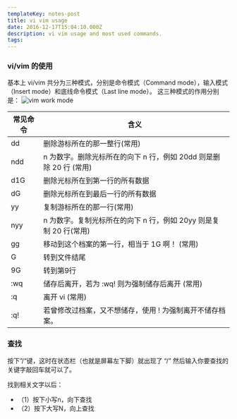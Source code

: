 ```yaml
---
templateKey: notes-post
title: vi vim usage
date: 2016-12-17T15:04:10.000Z
description: vi vim usage and most used commands.
tags:
---
```



### vi/vim 的使用
基本上 vi/vim 共分为三种模式，分别是命令模式（Command mode），输入模式（Insert mode）和底线命令模式（Last line mode）。 这三种模式的作用分别是：
![vim work mode](https://raw.githubusercontent.com/Boytobeaman/learnDocs/master/documents/images/vim_work_mode.JPG "vim work mode")

常见命令 | 含义
------------ | -------------
dd | 删除游标所在的那一整行(常用)
ndd | n 为数字。删除光标所在的向下 n 行，例如 20dd 则是删除 20 行 (常用)
d1G | 删除光标所在到第一行的所有数据
dG | 删除光标所在到最后一行的所有数据
yy | 复制游标所在的那一行(常用)
nyy | n 为数字。复制光标所在的向下 n 行，例如 20yy 则是复制 20 行(常用)
gg | 移动到这个档案的第一行，相当于 1G 啊！ (常用)
G | 转到文件结尾
9G  | 转到第9行
:wq  | 储存后离开，若为 :wq! 则为强制储存后离开 (常用)
:q  | 离开 vi (常用)
:q!  | 若曾修改过档案，又不想储存，使用 ! 为强制离开不储存档案。

### 查找
按下”/“键，这时在状态栏（也就是屏幕左下脚）就出现了 “/” 然后输入你要查找的关键字敲回车就可以了。

找到相关文字以后： 
* （1）按下小写n，向下查找 
* （2）按下大写N，向上查找